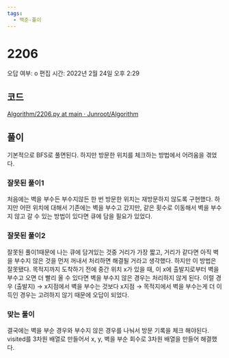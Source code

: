 ```yaml
---
tags:
  - 백준-풀이
---
```

# 2206

오답 여부: o
편집 시간: 2022년 2월 24일 오후 2:29

## 코드

[Algorithm/2206.py at main · Junroot/Algorithm](https://github.com/Junroot/Algorithm/blob/main/backjoon/2206.py)

## 풀이

기본적으로 BFS로 풀면된다. 하지만 방문한 위치를 체크하는 방법에서 어려움을 겪었다.

### 잘못된 풀이1

처음에는 벽을 부수든 부수지않든 한 번 방문한 위치는 재방문하지 않도록 구현했다. 하지만 어떤 위치에 대해서 기존에는 벽을 부수고 갔지만, 같은 횟수로 이동해서 벽을 부수지 않고 갈 수 있는 방법이 있다면 큐에 담을 필요가 있었다.

### 잘못된 풀이2

잘못된 풀이1때문에 나는 큐에 담겨있는 것중 거리가 가장 짧고, 거리가 같다면 아직 벽을 부수지 않은 것을 먼저 꺼내서 처리하면 해결될 거라고 생각했다. 하지만 이 방법은 잘못됐다. 목적지까지 도착하기 전에 중간 위치 x가 있을 때, 이 x에 출발지로부터 벽을 부수고 오면 더 빨리 올 수 있다면 벽을 부수지 않은 경우는 처리하지 않게 된다. 이럴 경우 (출발지) → x지점에서 벽을 부수는 것보다 x지점 → 목적지에서 벽을 부수는게 더 이득인 경우는 고려하지 않기 때문에 오답이 되었다.

### 맞는 풀이

결국에는 벽을 부순 경우와 부수지 않은 경우를 나눠서 방문 기록을 체크 해야된다. visited를 3차원 배열로 만들어서 x, y, 벽을 부순 회수로 3차원 배열을 만들어 해결했다.